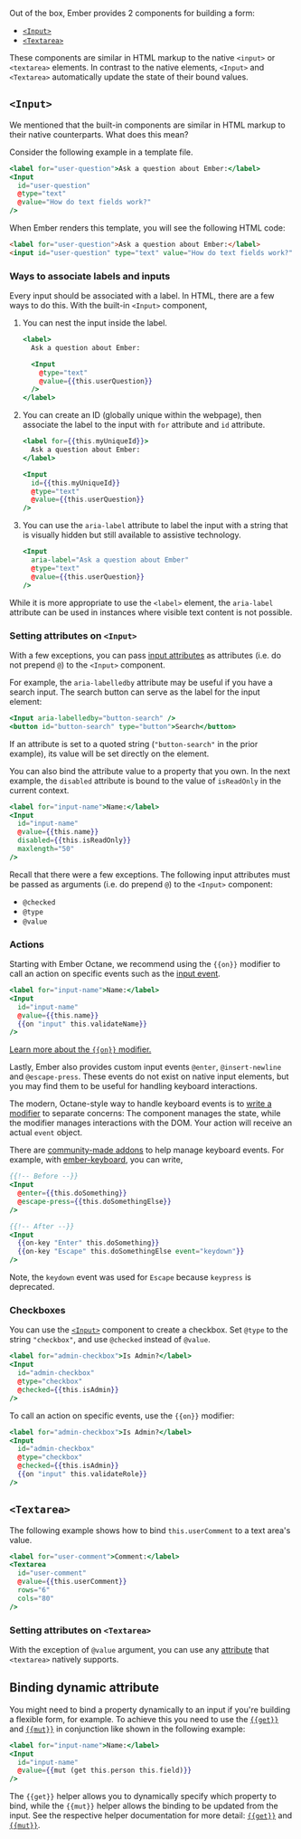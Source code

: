 Out of the box, Ember provides 2 components for building a form:

* [`<Input>`](https://api.emberjs.com/ember/6.4.0/classes/Ember.Templates.components/methods/Input?anchor=Input)
* [`<Textarea>`](https://api.emberjs.com/ember/6.4.0/classes/Ember.Templates.components/methods/Textarea?anchor=Textarea)

These components are similar in HTML markup to the native `<input>` or `<textarea>` elements. In contrast to the native elements, `<Input>` and `<Textarea>` automatically update the state of their bound values.


## `<Input>`

We mentioned that the built-in components are similar in HTML markup to their native counterparts. What does this mean?

Consider the following example in a template file.

```handlebars
<label for="user-question">Ask a question about Ember:</label>
<Input
  id="user-question"
  @type="text"
  @value="How do text fields work?"
/>
```

When Ember renders this template, you will see the following HTML code:

```html
<label for="user-question">Ask a question about Ember:</label>
<input id="user-question" type="text" value="How do text fields work?" />
```


### Ways to associate labels and inputs

Every input should be associated with a label. In HTML, there are a few ways to do this. With the built-in `<Input>` component,

1. You can nest the input inside the label.

   ```handlebars
   <label>
     Ask a question about Ember:

     <Input
       @type="text"
       @value={{this.userQuestion}}
     />
   </label>
   ```

2. You can create an ID (globally unique within the webpage), then associate the label to the input with `for` attribute and `id` attribute.

   ```handlebars
   <label for={{this.myUniqueId}}>
     Ask a question about Ember:
   </label>

   <Input
     id={{this.myUniqueId}}
     @type="text"
     @value={{this.userQuestion}}
   />
   ```

3. You can use the `aria-label` attribute to label the input with a string that is visually hidden but still available to assistive technology. 

   ```handlebars
   <Input
     aria-label="Ask a question about Ember"
     @type="text"
     @value={{this.userQuestion}}
   />
   ```

While it is more appropriate to use the `<label>` element, the `aria-label` attribute can be used in instances where visible text content is not possible.


### Setting attributes on `<Input>`

With a few exceptions, you can pass [input attributes](https://developer.mozilla.org/docs/Web/HTML/Element/input#Attributes) as attributes (i.e. do not prepend `@`) to the `<Input>` component.

For example, the `aria-labelledby` attribute may be useful if you have a search input. The search button can serve as the label for the input element:

```handlebars
<Input aria-labelledby="button-search" />
<button id="button-search" type="button">Search</button>
```

If an attribute is set to a quoted string (`"button-search"` in the prior example), its value will be set directly on the element.

You can also bind the attribute value to a property that you own.
In the next example, the `disabled` attribute is bound to the value of `isReadOnly` in the current context.

```handlebars
<label for="input-name">Name:</label>
<Input
  id="input-name"
  @value={{this.name}}
  disabled={{this.isReadOnly}}
  maxlength="50"
/>
```

Recall that there were a few exceptions. The following input attributes must be passed as arguments (i.e. do prepend `@`) to the `<Input>` component:

- `@checked`
- `@type`
- `@value`


### Actions

Starting with Ember Octane, we recommend using the `{{on}}` modifier to call an action on specific events such as the [input event](https://developer.mozilla.org/docs/Web/API/HTMLElement/input_event).

```handlebars
<label for="input-name">Name:</label>
<Input
  id="input-name"
  @value={{this.name}}
  {{on "input" this.validateName}}
/>
```

[Learn more about the `{{on}}` modifier.](../../upgrading/current-edition/action-on-and-fn/#toc_the-on-modifier)

Lastly, Ember also provides custom input events `@enter`, `@insert-newline` and `@escape-press`. These events do not exist on native input elements, but you may find them to be useful for handling keyboard interactions.

The modern, Octane-style way to handle keyboard events is to [write a modifier](../../upgrading/current-edition/glimmer-components/#toc_writing-your-own-modifiers) to separate concerns: The component manages the state, while the modifier manages interactions with the DOM. Your action will receive an actual `event` object.

There are [community-made addons](https://emberobserver.com/?query=keyboard) to help manage keyboard events. For example, with [ember-keyboard](https://github.com/adopted-ember-addons/ember-keyboard), you can write,

```handlebars
{{!-- Before --}}
<Input
  @enter={{this.doSomething}}
  @escape-press={{this.doSomethingElse}}
/>

{{!-- After --}}
<Input
  {{on-key "Enter" this.doSomething}}
  {{on-key "Escape" this.doSomethingElse event="keydown"}}
/>
```

Note, the `keydown` event was used for `Escape` because `keypress` is deprecated.


### Checkboxes

You can use the
[`<Input>`](https://api.emberjs.com/ember/6.4.0/classes/Ember.Templates.components/methods/Input?anchor=Input)
component to create a checkbox. Set `@type` to the string `"checkbox"`, and use `@checked` instead of `@value`.

```handlebars
<label for="admin-checkbox">Is Admin?</label>
<Input
  id="admin-checkbox"
  @type="checkbox"
  @checked={{this.isAdmin}}
/>
```

To call an action on specific events, use the `{{on}}` modifier:

```handlebars
<label for="admin-checkbox">Is Admin?</label>
<Input
  id="admin-checkbox"
  @type="checkbox"
  @checked={{this.isAdmin}}
  {{on "input" this.validateRole}}
/>
```


## `<Textarea>`

The following example shows how to bind `this.userComment` to a text area's value.

```handlebars
<label for="user-comment">Comment:</label>
<Textarea
  id="user-comment"
  @value={{this.userComment}}
  rows="6"
  cols="80"
/>
```


### Setting attributes on `<Textarea>`

With the exception of `@value` argument, you can use any [attribute](https://developer.mozilla.org/docs/Web/HTML/Element/textarea#Attributes) that `<textarea>` natively supports.


<!--
  TODO:
  Move this section to a dedicated page for how to build forms.
  Please present a solution that does not use `{{mut}}`.
-->
## Binding dynamic attribute

You might need to bind a property dynamically to an input if you're building a
flexible form, for example. To achieve this you need to use the
[`{{get}}`](https://api.emberjs.com/ember/6.4.0/classes/Ember.Templates.helpers/methods/get?anchor=get)
and [`{{mut}}`](https://api.emberjs.com/ember/6.4.0/classes/Ember.Templates.helpers/methods/mut?anchor=mut)
in conjunction like shown in the following example:

```handlebars
<label for="input-name">Name:</label>
<Input
  id="input-name"
  @value={{mut (get this.person this.field)}}
/>
```

The `{{get}}` helper allows you to dynamically specify which property to bind,
while the `{{mut}}` helper allows the binding to be updated from the input. See
the respective helper documentation for more detail:
[`{{get}}`](https://api.emberjs.com/ember/6.4.0/classes/Ember.Templates.helpers/methods/get?anchor=get)
and [`{{mut}}`](https://api.emberjs.com/ember/6.4.0/classes/Ember.Templates.helpers/methods/mut?anchor=mut).
